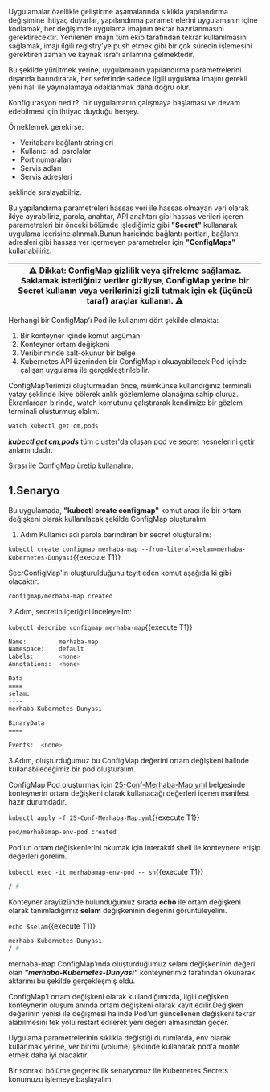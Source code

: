 Uygulamalar özellikle geliştirme aşamalarında sıklıkla yapılandırma değişimine ihtiyaç duyarlar, yapılandırma parametrelerini uygulamanın içine kodlamak, her değişimde uygulama imajının tekrar hazırlanmasını gerektirecektir. Yenilenen imajın tüm ekip tarafından tekrar kullanılmasını sağlamak, imajı ilgili registry'ye push etmek gibi bir çok sürecin işlemesini gerektiren zaman ve kaynak israfı anlamına gelmektedir.

Bu şekilde yürütmek yerine, uygulamanın yapılandırma parametrelerini dışarıda barındırarak, her seferinde sadece ilgili uygulama imajını gerekli yeni hali ile yayınalamaya odaklanmak daha doğru olur.

Konfigurasyon nedir?, bir uygulamanın çalışmaya başlaması ve devam edebilmesi için ihtiyaç duyduğu herşey.

Örneklemek gerekirse:

* Veritabanı bağlantı stringleri
* Kullanıcı adı parolalar
* Port numaraları
* Servis adları
* Servis adresleri

şeklinde sıralayabilriz.

Bu yapılandırma parametreleri hassas veri ile hassas olmayan veri olarak ikiye ayırabiliriz, parola, anahtar, API anahtarı gibi hassas verileri içeren parametreleri bir önceki bölümde işlediğimiz gibi **"Secret"** kullanarak uygulama içerisine alınmalı.Bunun haricinde bağlantı portları, bağlantı adresleri gibi hassas ver içermeyen parametreler için **"ConfigMaps"** kullanabiliriz.

| ⚠ Dikkat: ConfigMap gizlilik veya şifreleme sağlamaz. Saklamak istediğiniz veriler gizliyse, ConfigMap yerine bir Secret kullanın veya verilerinizi gizli tutmak için ek (üçüncü taraf) araçlar kullanın. ⚠|
| --- |  

Herhangi bir ConfigMap'ı Pod ile kullanımı dört şekilde olmakta:

1. Bir konteyner içinde komut argümanı
2. Konteyner ortam değişkeni
3. Veribiriminde salt-okunur bir belge
4. Kubernetes API üzerinden bir ConfigMap'ı okuayabilecek Pod içinde çalışan uygulama ile gerçekleştirilebilir.

ConfigMap'lerimizi oluşturmadan önce, mümkünse kullandığınız terminali yatay şeklinde ikiye bölerek anlık gözlemleme olanağına sahip oluruz.
Ekranlardan birinde, watch komutunu çalıştırarak kendimize bir gözlem terminali oluşturmuş olalım.

```bash
watch kubectl get cm,pods
```

***kubectl get cm,pods*** tüm cluster'da oluşan pod ve secret nesnelerini getir anlamındadır.

Sırası ile ConfigMap üretip kullanalım:

## 1.Senaryo

Bu uygulamada, **"kubcetl create configmap"** komut aracı ile bir ortam değişkeni olarak kullanılacak şekilde ConfigMap oluşturalım.

1. Adım Kullanıcı adı parola barındıran bir secret oluşturalım:

`kubectl create configmap merhaba-map --from-literal=selam=merhaba-Kubernetes-Dunyasi`{{execute T1}}

SecrConfigMap'in oluşturulduğunu teyit eden komut aşağıda ki gibi olacaktır:

```bash
configmap/merhaba-map created
```

2.Adım, secretin içeriğini inceleyelim:

`kubectl describe configmap merhaba-map`{{execute T1}}

```bash
Name:         merhaba-map
Namespace:    default
Labels:       <none>
Annotations:  <none>

Data
====
selam:
----
merhaba-Kubernetes-Dunyasi

BinaryData
====

Events:  <none>
```

3.Adım, oluşturduğumuz bu ConfigMap değerini ortam değişkeni halinde kullanabileceğimiz bir pod oluşturalım.

ConfigMap Pod oluşturmak için  [25-Conf-Merhaba-Map.yml](./assets/25-Conf-Merhaba-Map.yml) belgesinde konteynerin ortam değişkeni olarak kullanacağı değerleri içeren manifest hazır durumdadır.

`kubectl apply -f 25-Conf-Merhaba-Map.yml`{{execute T1}}

```bash
pod/merhabamap-env-pod created
```

Pod'un ortam değişkenlerini okumak için interaktif shell ile konteynere erişip değerleri görelim.

`kubectl exec -it merhabamap-env-pod -- sh`{{execute T1}}

```bash
/ #
```

Konteyner arayüzünde bulunduğumuz sırada **echo** ile ortam değişkeni olarak tanımladığımız **selam** değişkeninin değerini görüntüleyelim.

`echo $selam`{{execute T1}}

```bash
merhaba-Kubernetes-Dunyasi
/ #
```

merhaba-map ConfigMap'ında oluşturduğumuz selam değişkeninin değeri olan ***"merhaba-Kubernetes-Dunyasi"*** konteynerimiz tarafından okunarak aktarımı bu şekilde gerçekleşmiş oldu.

ConfigMap'i ortam değişkeni olarak kullandığımızda, ilgili değişken konteynerin oluşum anında ortam değişkeni olarak kayıt edilir.Değişken değerinin yenisi ile değişmesi halinde Pod'un güncellenen değişkeni tekrar alabilmesini tek yolu restart edilerek yeni değeri almasından geçer.

Uygulama parametrelerinin sıklıkla değiştiği durumlarda, env olarak kullanmak yerine, veribirimi (volume) şeklinde kullanarak pod'a monte etmek daha iyi olacaktır.

Bir sonraki bölüme geçerek ilk senaryomuz ile Kubernetes Secrets konumuzu işlemeye başlayalım.
